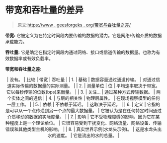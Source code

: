 # 带宽和吞吐量的差异

> 原文:[https://www . geesforgeks . org/带宽与吞吐量之差/](https://www.geeksforgeeks.org/difference-between-bandwidth-and-throughput/)

**带宽:**
它被定义为在特定时间段内要传输的数据的潜力。它是网络/传输介质的数据承载能力。

**吞吐量:**
它是确定在指定时间段内通过网络、接口或信道传输的数据量。也称为有效数据率或有效负载率。

**带宽和吞吐量之差:**

<center>

| 没有。 | 比较 | 带宽 | 吞吐量 |
| 1. | 基础 | 数据容量通过通道传输。 | 对通过信道实际传输的数据量的实际测量。 |
| 2. | 测量单位 | 位 | 平均速率取决于带宽。它以每秒传输的位数(bps)来衡量。 |
| 3. | 关注... | 通过某种方式传输数据。 | 两个实体之间的通信 |
| 4. | 与层的相关性 | 物理层属性。 | 在现场视察模型的任何一层工作。 |
| 5. | 依赖 | 不依赖于延迟。 | 这取决于延迟。 |
| 6. | 定义 | 它指的是可以从一个点传递到另一个点的最大数据量。 | 它被认为是在任何特定时间通过介质移动的数据的实际度量。 |
| 7. | 影响 | 它不受物理障碍的影响，因为它在某种程度上是一个理论单位。 | 它很容易受到干扰变化、网络流量、网络设备、传输错误和其他类型主机的影响。 |
| 8. | 真实世界示例(水龙头示例)。 | 这是水龙头出水的速度。 | 它是流出的水的总量。 |

</center>